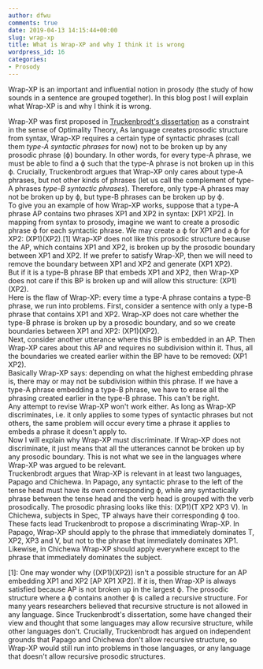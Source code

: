 ```yaml
---
author: dfwu
comments: true
date: 2019-04-13 14:15:44+00:00
slug: wrap-xp
title: What is Wrap-XP and why I think it is wrong
wordpress_id: 16
categories:
- Prosody
---
```


Wrap-XP is an important and influential notion in prosody (the study of how sounds in a sentence are grouped together). In this blog post I will explain what Wrap-XP is and why I think it is wrong.
<!-- more -->


Wrap-XP was first proposed in [Truckenbrodt's dissertation](http://www.ai.mit.edu/projects/dm/theses/truckenbrodt95.pdf) as a constraint in the sense of Optimality Theory[.](http://www.ai.mit.edu/projects/dm/theses/truckenbrodt95.pdf) As language creates prosodic structure from syntax, Wrap-XP requires a certain type of syntactic phrases (call them _type-A syntactic phrases_ for now) not to be broken up by any prosodic phrase (ф) boundary. In other words, for every type-A phrase, we must be able to find a ф such that the type-A phrase is not broken up in this ф. Crucially, Truckenbrodt argues that Wrap-XP only cares about type-A phrases, but not other kinds of phrases (let us call the complement of type-A phrases _type-B syntactic phrases_). Therefore, only type-A phrases may not be broken up by ф, but type-B phrases can be broken up by ф.  
To give you an example of how Wrap-XP works, suppose that a type-A phrase AP contains two phrases XP1 and XP2 in syntax: [XP1 XP2]. In mapping from syntax to prosody, imagine we want to create a prosodic phrase ф for each syntactic phrase. We may create a ф for XP1 and a ф for XP2: (XP1)(XP2).[1] Wrap-XP does not like this prosodic structure because the AP, which contains XP1 and XP2, is broken up by the prosodic boundary between XP1 and XP2. If we prefer to satisfy Wrap-XP, then we will need to remove the boundary between XP1 and XP2 and generate (XP1 XP2).  
But if it is a type-B phrase BP that embeds XP1 and XP2, then Wrap-XP does not care if this BP is broken up and will allow this structure: (XP1)(XP2).  
Here is the flaw of Wrap-XP: every time a type-A phrase contains a type-B phrase, we run into problems. First, consider a sentence with only a type-B phrase that contains XP1 and XP2. Wrap-XP does not care whether the type-B phrase is broken up by a prosodic boundary, and so we create boundaries between XP1 and XP2: (XP1)(XP2).  
Next, consider another utterance where this BP is embedded in an AP. Then Wrap-XP cares about this AP and requires no subdivision within it. Thus, all the boundaries we created earlier within the BP have to be removed: (XP1 XP2).  
Basically Wrap-XP says: depending on what the highest embedding phrase is, there may or may not be subdivision within this phrase. If we have a type-A phrase embedding a type-B phrase, we have to erase all the phrasing created earlier in the type-B phrase. This can't be right.  
Any attempt to revise Wrap-XP won't work either. As long as Wrap-XP discriminates, i.e. it only applies to some types of syntactic phrases but not others, the same problem will occur every time a phrase it applies to embeds a phrase it doesn't apply to.   
Now I will explain why Wrap-XP must discriminate. If Wrap-XP does not discriminate, it just means that all the utterances cannot be broken up by any prosodic boundary. This is not what we see in the languages where Wrap-XP was argued to be relevant.  
Truckenbrodt argues that Wrap-XP is relevant in at least two languages, Papago and Chichewa. In Papago, any syntactic phrase to the left of the tense head must have its own corresponding ф, while any syntactically phrase between the tense head and the verb head is grouped with the verb prosodically. The prosodic phrasing looks like this: (XP1)(T XP2 XP3 V). In Chichewa, subjects in Spec, TP always have their corresponding ф too.   
These facts lead Truckenbrodt to propose a discriminating Wrap-XP. In Papago, Wrap-XP should apply to the phrase that immediately dominates T, XP2, XP3 and V, but not to the phrase that immediately dominates XP1. Likewise, in Chichewa Wrap-XP should apply everywhere except to the phrase that immediately dominates the subject.





[1]: One may wonder why ((XP1)(XP2)) isn't a possible structure for an AP embedding XP1 and XP2 [AP XP1 XP2]. If it is, then Wrap-XP is always satisfied because AP is not broken up in the largest ф. The prosodic structure where a ф contains another ф is called a recursive structure. For many years researchers believed that recursive structure is not allowed in any language. Since Truckenbrodt's dissertation, some have changed their view and thought that some languages may allow recursive structure, while other languages don't. Crucially, Truckenbrodt has argued on independent grounds that Papago and Chichewa don't allow recursive structure, so Wrap-XP would still run into problems in those languages, or any language that doesn't allow recursive prosodic structures.





 
